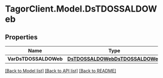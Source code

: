 # TagorClient.Model.DsTDOSSALDOWeb

## Properties

Name | Type | Description | Notes
------------ | ------------- | ------------- | -------------
**VarDsTDOSSALDOWeb** | [**DsTDOSSALDOWebDsTDOSSALDOWeb**](DsTDOSSALDOWebDsTDOSSALDOWeb.md) |  | [optional] 

[[Back to Model list]](../README.md#documentation-for-models) [[Back to API list]](../README.md#documentation-for-api-endpoints) [[Back to README]](../README.md)

